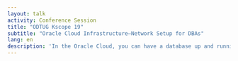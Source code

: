 ```yaml
---
layout: talk
activity: Conference Session
title: "ODTUG Kscope 19"
subtitle: "Oracle Cloud Infrastructure—Network Setup for DBAs"
lang: en
description: 'In the Oracle Cloud, you can have a database up and running within minutes. However, why do you have to set up a network before you can even think about installing databases?'
---
```

